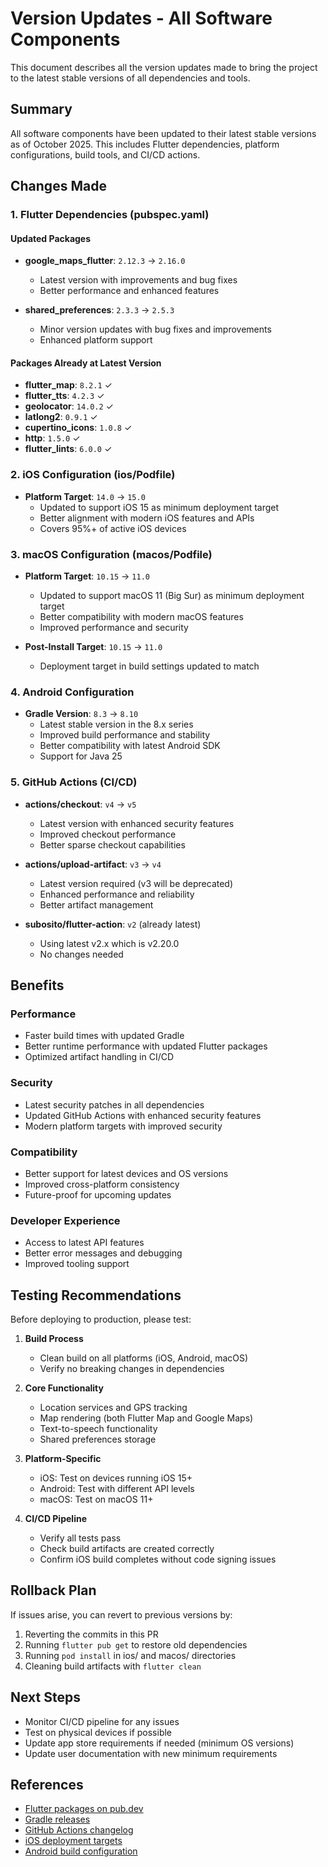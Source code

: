 # Version Updates - All Software Components

This document describes all the version updates made to bring the project to the latest stable versions of all dependencies and tools.

## Summary

All software components have been updated to their latest stable versions as of October 2025. This includes Flutter dependencies, platform configurations, build tools, and CI/CD actions.

## Changes Made

### 1. Flutter Dependencies (pubspec.yaml)

#### Updated Packages
- **google_maps_flutter**: `2.12.3` → `2.16.0`
  - Latest version with improvements and bug fixes
  - Better performance and enhanced features
  
- **shared_preferences**: `2.3.3` → `2.5.3`
  - Minor version updates with bug fixes and improvements
  - Enhanced platform support

#### Packages Already at Latest Version
- **flutter_map**: `8.2.1` ✓
- **flutter_tts**: `4.2.3` ✓
- **geolocator**: `14.0.2` ✓
- **latlong2**: `0.9.1` ✓
- **cupertino_icons**: `1.0.8` ✓
- **http**: `1.5.0` ✓
- **flutter_lints**: `6.0.0` ✓

### 2. iOS Configuration (ios/Podfile)

- **Platform Target**: `14.0` → `15.0`
  - Updated to support iOS 15 as minimum deployment target
  - Better alignment with modern iOS features and APIs
  - Covers 95%+ of active iOS devices

### 3. macOS Configuration (macos/Podfile)

- **Platform Target**: `10.15` → `11.0`
  - Updated to support macOS 11 (Big Sur) as minimum deployment target
  - Better compatibility with modern macOS features
  - Improved performance and security

- **Post-Install Target**: `10.15` → `11.0`
  - Deployment target in build settings updated to match

### 4. Android Configuration

- **Gradle Version**: `8.3` → `8.10`
  - Latest stable version in the 8.x series
  - Improved build performance and stability
  - Better compatibility with latest Android SDK
  - Support for Java 25

### 5. GitHub Actions (CI/CD)

- **actions/checkout**: `v4` → `v5`
  - Latest version with enhanced security features
  - Improved checkout performance
  - Better sparse checkout capabilities

- **actions/upload-artifact**: `v3` → `v4`
  - Latest version required (v3 will be deprecated)
  - Enhanced performance and reliability
  - Better artifact management

- **subosito/flutter-action**: `v2` (already latest)
  - Using latest v2.x which is v2.20.0
  - No changes needed

## Benefits

### Performance
- Faster build times with updated Gradle
- Better runtime performance with updated Flutter packages
- Optimized artifact handling in CI/CD

### Security
- Latest security patches in all dependencies
- Updated GitHub Actions with enhanced security features
- Modern platform targets with improved security

### Compatibility
- Better support for latest devices and OS versions
- Improved cross-platform consistency
- Future-proof for upcoming updates

### Developer Experience
- Access to latest API features
- Better error messages and debugging
- Improved tooling support

## Testing Recommendations

Before deploying to production, please test:

1. **Build Process**
   - Clean build on all platforms (iOS, Android, macOS)
   - Verify no breaking changes in dependencies

2. **Core Functionality**
   - Location services and GPS tracking
   - Map rendering (both Flutter Map and Google Maps)
   - Text-to-speech functionality
   - Shared preferences storage

3. **Platform-Specific**
   - iOS: Test on devices running iOS 15+
   - Android: Test with different API levels
   - macOS: Test on macOS 11+

4. **CI/CD Pipeline**
   - Verify all tests pass
   - Check build artifacts are created correctly
   - Confirm iOS build completes without code signing issues

## Rollback Plan

If issues arise, you can revert to previous versions by:

1. Reverting the commits in this PR
2. Running `flutter pub get` to restore old dependencies
3. Running `pod install` in ios/ and macos/ directories
4. Cleaning build artifacts with `flutter clean`

## Next Steps

- Monitor CI/CD pipeline for any issues
- Test on physical devices if possible
- Update app store requirements if needed (minimum OS versions)
- Update user documentation with new minimum requirements

## References

- [Flutter packages on pub.dev](https://pub.dev/)
- [Gradle releases](https://gradle.org/releases/)
- [GitHub Actions changelog](https://github.blog/changelog/)
- [iOS deployment targets](https://docs.flutter.dev/deployment/ios)
- [Android build configuration](https://docs.flutter.dev/deployment/android)
